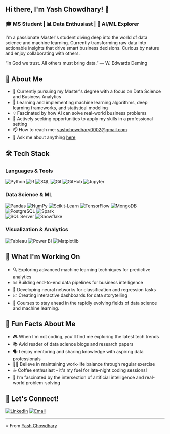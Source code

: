 ## Hi there, I'm Yash Chowdhary! 👋

### 🎓 MS Student | 📊 Data Enthusiast | 🤖 AI/ML Explorer

I'm a passionate Master's student diving deep into the world of data science and machine learning. Currently transforming raw data into actionable insights that drive smart business decisions. Curious by nature and enjoy collaborating with others.

“In God we trust. All others must bring data.”
— W. Edwards Deming

## 🚀 About Me

- 🔭 Currently pursuing my Master's degree with a focus on Data Science and Business Analytics
- 🌱 Learning and implementing machine learning algorithms, deep learning frameworks, and statistical modeling
- 💡 Fascinated by how AI can solve real-world business problems
- 🎯 Actively seeking opportunities to apply my skills in a professional setting
- 📫 How to reach me: [yashchowdhary0002@gmail.com](mailto:yashchowdhary0002@gmail.com)
- 💬 Ask me about anything [here](https://github.com/ChowdharyYash/ChowdharyYash/issues/1)

## 🛠️ Tech Stack

### Languages & Tools
![Python](https://img.shields.io/badge/-Python-3776AB?style=flat-square&logo=python&logoColor=white)
![R](https://img.shields.io/badge/-R-276DC3?style=flat-square&logo=r&logoColor=white)
![SQL](https://img.shields.io/badge/-SQL-4479A1?style=flat-square&logo=mysql&logoColor=white)
![Git](https://img.shields.io/badge/-Git-F05032?style=flat-square&logo=git&logoColor=white)
![GitHub](https://img.shields.io/badge/-GitHub-181717?style=flat-square&logo=github&logoColor=white)
![Jupyter](https://img.shields.io/badge/-Jupyter-FA0F00?style=flat-square&logo=jupyter)

### Data Science & ML
![Pandas](https://img.shields.io/badge/-Pandas-150458?style=flat-square&logo=pandas&logoColor=white)
![NumPy](https://img.shields.io/badge/-NumPy-013243?style=flat-square&logo=numpy&logoColor=white)
![Scikit-Learn](https://img.shields.io/badge/-Scikit_Learn-F7931E?style=flat-square&logo=scikit-learn&logoColor=white)
![TensorFlow](https://img.shields.io/badge/-TensorFlow-FF6F00?style=flat-square&logo=tensorflow&logoColor=white)
![MongoDB](https://img.shields.io/badge/-MongoDB-47A248?style=flat-square&logo=mongodb)
![PostgreSQL](https://img.shields.io/badge/-PostgreSQL-336791?style=flat-square&logo=postgresql&logoColor)
![Spark](https://img.shields.io/badge/-Apache_Spark-E25A1C?style=flat-quare&logo=apachespark&logoColor=white)  
![SQL Server](https://img.shields.io/badge/-SQL_Server-CC2927?style=flat-square&logo=microsoftsqlserver&logoColor=white)
![Snowflake](https://img.shields.io/badge/-Snowflake-56B9EB?style=flat-square&logo=snowflake&logoColor=)

### Visualization & Analytics
![Tableau](https://img.shields.io/badge/-Tableau-E97627?style=flat-square&logo=tableau&logoColor=white)
![Power BI](https://img.shields.io/badge/-Power_BI-F2C811?style=flat-square&logo=powerbi&logoColor=black)
![Matplotlib](https://img.shields.io/badge/-Matplotlib-11557c?style=flat-square&logo=python&logoColor=white)

## 🌟 What I'm Working On

- 🔍 Exploring advanced machine learning techniques for predictive analytics
- 📊 Building end-to-end data pipelines for business intelligence
- 🧠 Developing neural networks for classification and regression tasks
- 📈 Creating interactive dashboards for data storytelling
- 📝 Courses to stay ahead in the rapidly evolving fields of data science and machine learning.

## 🎯 Fun Facts About Me

- 🎮 When I'm not coding, you'll find me exploring the latest tech trends
- 📚 Avid reader of data science blogs and research papers
- 🗣️ I enjoy mentoring and sharing knowledge with aspiring data professionals
- 🏃‍♂️ Believe in maintaining work-life balance through regular exercise
- ☕ Coffee enthusiast - it's my fuel for late-night coding sessions!
- 🤖 I’m fascinated by the intersection of artificial intelligence and real-world problem-solving



## 🤝 Let's Connect!

[![LinkedIn](https://img.shields.io/badge/-LinkedIn-0077B5?style=flat-square&logo=linkedin&logoColor=white)](https://www.linkedin.com/in/yash2011/)
[![Email](https://img.shields.io/badge/-Email-D14836?style=flat-square&logo=gmail&logoColor=white)](mailto:yashchowdhary0002@gmail.com)


---
⭐️ From [Yash Chowdhary](https://github.com/ChowdharyYash?tab=repositories)

<!--
**ChowdharyYash/ChowdharyYash** is a ✨ _special_ ✨ repository because its `README.md` (this file) appears on your GitHub profile.

Here are some ideas to get you started:

- 🔭 I’m currently working on ...
- 🌱 I’m currently learning ...
- 👯 I’m looking to collaborate on ...
- 🤔 I’m looking for help with ...
- 💬 Ask me about ...
- 📫 How to reach me: ...
- 😄 Pronouns: ...
- ⚡ Fun fact: ...
-->
